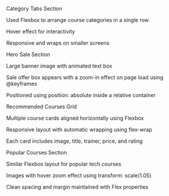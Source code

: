 Category Tabs Section

Used Flexbox to arrange course categories in a single row

Hover effect for interactivity

Responsive and wraps on smaller screens

Hero Sale Section

Large banner image with animated text box

Sale offer box appears with a zoom-in effect on page load using @keyframes

Positioned using position: absolute inside a relative container

Recommended Courses Grid

Multiple course cards aligned horizontally using Flexbox

Responsive layout with automatic wrapping using flex-wrap

Each card includes image, title, trainer, price, and rating

Popular Courses Section

Similar Flexbox layout for popular tech courses

Images with hover zoom effect using transform: scale(1.05)

Clean spacing and margin maintained with Flex properties


